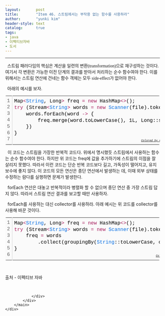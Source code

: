 ```yaml
---
layout:       post
title:        "Item 46. 스트림에서는 부작용 없는 함수를 사용하라"
author:       "yunki kim"
header-style: text
catalog:      true
tags: 
- java
- 이펙티브자바
- 도서
---
```


<head></head>
<body id="tt-body-page" class="">
<div id="wrap" class="wrap-right">
    <div id="container">
        <main class="main ">
            <div class="area-main">
                <div class="area-view">
                    <div class="article-header"></div>
                    <hr>
                    <div class="article-view">
                        <div class="contents_style">
                            <p data-ke-size="size16"><span style="font-family: 'Noto Serif KR';">&nbsp; 스트림 패러다임의 핵심은 계산을 일련의 변환(transformation)으로 재구성하는 것이다. 여기서 각 변환은 가능한 이전 단계의 결과를 받아서 처리하는 순수 함수여야 한다. 이를 위해서는 스트림 연산에 건네는 함수 객체는 모두 side-effect가 없어야 한다.</span></p>
<p data-ke-size="size16"><span style="font-family: 'Noto Serif KR';">&nbsp; 아래의 예시를 보자.</span></p>
<div class="colorscripter-code" style="color: #010101; font-family: Consolas, 'Liberation Mono', Menlo, Courier, monospace !important; position: relative !important; overflow: auto;">
<table class="colorscripter-code-table" style="margin: 0; padding: 0; border: none; background-color: #fafafa; border-radius: 4px;" cellspacing="0" cellpadding="0" data-ke-align="alignLeft">
<tbody>
<tr>
<td style="padding: 6px; border-right: 2px solid #e5e5e5;">
<div style="margin: 0; padding: 0; word-break: normal; text-align: right; color: #666; font-family: Consolas, 'Liberation Mono', Menlo, Courier, monospace !important; line-height: 130%;">
<div style="line-height: 130%;">1</div>
<div style="line-height: 130%;">2</div>
<div style="line-height: 130%;">3</div>
<div style="line-height: 130%;">4</div>
<div style="line-height: 130%;">5</div>
<div style="line-height: 130%;">6</div>
<div style="line-height: 130%;">7</div>
</div>
</td>
<td style="padding: 6px 0; text-align: left;">
<div style="margin: 0; padding: 0; color: #010101; font-family: Consolas, 'Liberation Mono', Menlo, Courier, monospace !important; line-height: 130%;">
<div style="padding: 0 6px; white-space: pre; line-height: 130%;">Map<span style="color: #0086b3;"></span><span style="color: #a71d5d;">&lt;</span><span style="color: #066de2;">String</span>,&nbsp;Long<span style="color: #0086b3;"></span><span style="color: #a71d5d;">&gt;</span>&nbsp;freq&nbsp;<span style="color: #0086b3;"></span><span style="color: #a71d5d;">=</span>&nbsp;<span style="color: #a71d5d;">new</span>&nbsp;HashMap<span style="color: #0086b3;"></span><span style="color: #a71d5d;">&lt;</span><span style="color: #0086b3;"></span><span style="color: #a71d5d;">&gt;</span>();</div>
<div style="padding: 0 6px; white-space: pre; line-height: 130%;"><span style="color: #a71d5d;">try</span>&nbsp;(Stream<span style="color: #0086b3;"></span><span style="color: #a71d5d;">&lt;</span><span style="color: #066de2;">String</span><span style="color: #a71d5d;">&gt;</span>&nbsp;words&nbsp;<span style="color: #0086b3;"></span><span style="color: #a71d5d;">=</span>&nbsp;<span style="color: #a71d5d;">new</span>&nbsp;<span style="color: #066de2;">Scanner</span>(file).tokens())&nbsp;{</div>
<div style="padding: 0 6px; white-space: pre; line-height: 130%;">&nbsp;&nbsp;&nbsp;&nbsp;words.forEach(word&nbsp;<span style="color: #0086b3;"></span><span style="color: #a71d5d;">-</span><span style="color: #0086b3;"></span><span style="color: #a71d5d;">&gt;</span>&nbsp;{</div>
<div style="padding: 0 6px; white-space: pre; line-height: 130%;">&nbsp;&nbsp;&nbsp;&nbsp;&nbsp;&nbsp;&nbsp;&nbsp;freq.merge(word.toLowerCase(),&nbsp;1L,&nbsp;Long::sum);</div>
<div style="padding: 0 6px; white-space: pre; line-height: 130%;">&nbsp;&nbsp;&nbsp;&nbsp;})</div>
<div style="padding: 0 6px; white-space: pre; line-height: 130%;">}</div>
<div style="padding: 0 6px; white-space: pre; line-height: 130%;">&nbsp;</div>
</div>
<div style="text-align: right; margin-top: -13px; margin-right: 5px; font-size: 9px; font-style: italic;"><a style="color: #e5e5e5text-decoration:none;" href="http://colorscripter.com/info#e" target="_blank" rel="noopener">Colored by Color Scripter</a></div>
</td>
<td style="vertical-align: bottom; padding: 0 2px 4px 0;"><a style="text-decoration: none; color: white;" href="http://colorscripter.com/info#e" target="_blank" rel="noopener"><span style="font-size: 9px; word-break: normal; background-color: #e5e5e5; color: white; border-radius: 10px; padding: 1px;">cs</span></a></td>
</tr>
</tbody>
</table>
</div>
<p data-ke-size="size16">&nbsp; 이 코드는 스트림을 가장한 반복적 코드다. 위에서 명시했듯 스트림에서 사용하는 함수는 순수 함수여야 한다. 하지만 위 코드는 freq에 값을 추가하기에 스트림의 이점을 잘 살리지 못했다. 따라서 이런 코드는 단순 반복 코드보다 길고, 가독성이 떨어지고, 유지보수에 좋지 않다. 이 코드의 모든 연산은 종단 연산에서 발생하는 데, 이때 외부 상태를 수정하는 람다를 실행하면 문제가 발생한다.</p>
<p data-ke-size="size16">&nbsp; forEach 연산은 대놓고 반복적이라 병렬화 할 수 없으며 종단 연산 중 가장 스트림 답지 않다. 따라서 스트림 연산 결과를 보고할 때만 사용하자.</p>
<p data-ke-size="size16">&nbsp; forEach를 사용하는 대신 collector를 사용하라. 아래 예시는 위 코드를 collector를 사용해 바꾼 것이다.</p>
<div class="colorscripter-code" style="color: #010101; font-family: Consolas, 'Liberation Mono', Menlo, Courier, monospace !important; position: relative !important; overflow: auto;">
<table class="colorscripter-code-table" style="margin: 0; padding: 0; border: none; background-color: #fafafa; border-radius: 4px;" cellspacing="0" cellpadding="0" data-ke-align="alignLeft">
<tbody>
<tr>
<td style="padding: 6px; border-right: 2px solid #e5e5e5;">
<div style="margin: 0; padding: 0; word-break: normal; text-align: right; color: #666; font-family: Consolas, 'Liberation Mono', Menlo, Courier, monospace !important; line-height: 130%;">
<div style="line-height: 130%;">1</div>
<div style="line-height: 130%;">2</div>
<div style="line-height: 130%;">3</div>
<div style="line-height: 130%;">4</div>
<div style="line-height: 130%;">5</div>
<div style="line-height: 130%;">6</div>
</div>
</td>
<td style="padding: 6px 0; text-align: left;">
<div style="margin: 0; padding: 0; color: #010101; font-family: Consolas, 'Liberation Mono', Menlo, Courier, monospace !important; line-height: 130%;">
<div style="padding: 0 6px; white-space: pre; line-height: 130%;">Map<span style="color: #0086b3;"></span><span style="color: #a71d5d;">&lt;</span><span style="color: #066de2;">String</span>,&nbsp;Long<span style="color: #0086b3;"></span><span style="color: #a71d5d;">&gt;</span>&nbsp;freq&nbsp;<span style="color: #0086b3;"></span><span style="color: #a71d5d;">=</span>&nbsp;<span style="color: #a71d5d;">new</span>&nbsp;HashMap<span style="color: #0086b3;"></span><span style="color: #a71d5d;">&lt;</span><span style="color: #0086b3;"></span><span style="color: #a71d5d;">&gt;</span>();</div>
<div style="padding: 0 6px; white-space: pre; line-height: 130%;"><span style="color: #a71d5d;">try</span>&nbsp;(Stream<span style="color: #0086b3;"></span><span style="color: #a71d5d;">&lt;</span><span style="color: #066de2;">String</span><span style="color: #a71d5d;">&gt;</span>&nbsp;words&nbsp;<span style="color: #0086b3;"></span><span style="color: #a71d5d;">=</span>&nbsp;<span style="color: #a71d5d;">new</span>&nbsp;<span style="color: #066de2;">Scanner</span>(file).tokens())&nbsp;{</div>
<div style="padding: 0 6px; white-space: pre; line-height: 130%;">&nbsp;&nbsp;&nbsp;&nbsp;freq&nbsp;<span style="color: #0086b3;"></span><span style="color: #a71d5d;">=</span>&nbsp;words</div>
<div style="padding: 0 6px; white-space: pre; line-height: 130%;">&nbsp;&nbsp;&nbsp;&nbsp;&nbsp;&nbsp;&nbsp;&nbsp;.collect(groupingBy(<span style="color: #066de2;">String</span>::toLowerCase,&nbsp;counting()));</div>
<div style="padding: 0 6px; white-space: pre; line-height: 130%;">}</div>
<div style="padding: 0 6px; white-space: pre; line-height: 130%;">&nbsp;</div>
</div>
<div style="text-align: right; margin-top: -13px; margin-right: 5px; font-size: 9px; font-style: italic;"><a style="color: #e5e5e5text-decoration:none;" href="http://colorscripter.com/info#e" target="_blank" rel="noopener">Colored by Color Scripter</a></div>
</td>
<td style="vertical-align: bottom; padding: 0 2px 4px 0;"><a style="text-decoration: none; color: white;" href="http://colorscripter.com/info#e" target="_blank" rel="noopener"><span style="font-size: 9px; word-break: normal; background-color: #e5e5e5; color: white; border-radius: 10px; padding: 1px;">cs</span></a></td>
</tr>
</tbody>
</table>
</div>
<p data-ke-size="size16">&nbsp;</p>
<p data-ke-size="size16">출처 - 이펙티브 자바</p>
                        </div>
                        <br>
                        <div class="tags"></div>
                    </div>
                    
                </div>
            </div>
        </main>
    </div>
</div>


</body>
